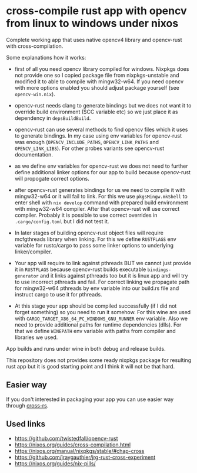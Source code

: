 # cross-compile rust app with opencv from linux to windows under nixos

Complete working app that uses native opencv4 library and opencv-rust with cross-compilation.

Some explanations how it works:
- first of all you need opencv library compiled for windows. Nixpkgs does not provide one so I copied package file
from nixpkgs-unstable and modified it to able to compile with mingw32-w64. If you need opencv with more options enabled
you should adjust package yourself (see `opencv-win.nix`).

- opencv-rust needs clang to generate bindings but we does not want it to override build environment ($CC variable etc)
so we just place it as dependency in `depsBuildBuild`.

- opencv-rust can use several methods to find opencv files which it uses to generate bindings. In my case using env
variables for opencv-rust was enough (`OPENCV_INCLUDE_PATHS`, `OPENCV_LINK_PATHS` and `OPENCV_LINK_LIBS`). For other
probes variants see opencv-rust documentation. 

- as we define env variables for opencv-rust we does not need to further define additional linker options for our app to build because opencv-rust will propogate correct options.

- after opencv-rust generates bindings for us we need to compile it with mingw32-w64 or it will fail to link. For this we use `pkgsMingw.mkShell` to enter shell with `nix develop` command with prepared build environment with mingw32-w64 compiler. After that opencv-rust will use correct compiler. Probably it is possible to use correct overrides in `.cargo/config.toml` but I did not test it.

- In later stages of building opencv-rust object files will require mcfgthreads library when linking. For this we define `RUSTFLAGS` env variable for rustc/cargo to pass some linker options to underlying linker/compiler.

- Your app will require to link against pthreads BUT we cannot just provide it in `RUSTFLAGS` because opencv-rust builds executable `bindings-generator` and it links against pthreads too but it is linux app and will try to use incorrect pthreads and fail. For correct linking we propagate path for mingw32-w64 pthreads by env variable into our build.rs file and instruct cargo to use it for pthreads.

- At this stage your app should be compiled successfully (if I did not forget something) so you need to run it somehow.
For this wine are used with `CARGO_TARGET_X86_64_PC_WINDOWS_GNU_RUNNER` env variable. Also we need to provide additional paths for runtime dependencies (dlls). For that we define `WINEPATH` env variable with paths from compiler and libraries we used.

App builds and runs under wine in both debug and release builds. 

This repository does not provides some ready nixpkgs package for resulting rust app
but it is good starting point and I think it will not be that hard.

## Easier way
If you don't interested in packaging your app you can use easier way through [cross-rs](https://github.com/cross-rs/cross).

## Used links
- https://github.com/twistedfall/opencv-rust
- https://nixos.org/guides/cross-compilation.html
- https://nixos.org/manual/nixpkgs/stable/#chap-cross
- https://github.com/jraygauthier/jrg-rust-cross-experiment
- https://nixos.org/guides/nix-pills/